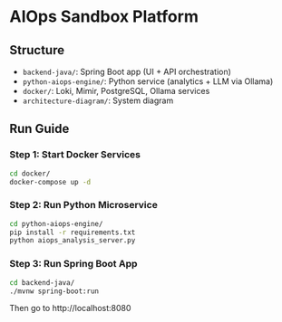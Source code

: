 # AIOps Sandbox Platform

## Structure
- `backend-java/`: Spring Boot app (UI + API orchestration)
- `python-aiops-engine/`: Python service (analytics + LLM via Ollama)
- `docker/`: Loki, Mimir, PostgreSQL, Ollama services
- `architecture-diagram/`: System diagram

## Run Guide

### Step 1: Start Docker Services
```bash
cd docker/
docker-compose up -d
```

### Step 2: Run Python Microservice
```bash
cd python-aiops-engine/
pip install -r requirements.txt
python aiops_analysis_server.py
```

### Step 3: Run Spring Boot App
```bash
cd backend-java/
./mvnw spring-boot:run
```

Then go to http://localhost:8080
